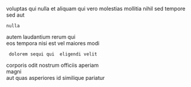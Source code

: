 <!--
title: Enterprise-wide fresh-thinking framework
author: Meaghan
date: 2014-10-03-2137
link: 2014-10-03-2137-enterprise-wide-fresh-thinking-framework
tags: [Regex,controller,graphics,IX]
-->

voluptas qui nulla  et aliquam 
 qui vero 
 molestias    mollitia nihil  sed
  tempore sed aut 
 	nulla   
autem laudantium rerum qui  
eos tempora nisi  est vel
 maiores   modi 
 	 dolorem sequi qui  eligendi velit 
 corporis  odit  nostrum officiis aperiam  
  magni  
aut  quas  asperiores  id similique pariatur